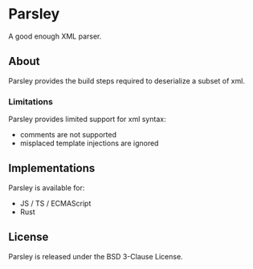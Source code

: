# Parsley

A good enough XML parser.

## About

Parsley provides the build steps required to deserialize a subset of xml.

### Limitations

Parsley provides limited support for xml syntax:

- comments are not supported
- misplaced template injections are ignored

## Implementations

Parsley is available for:
- JS / TS / ECMAScript
- Rust

## License

Parsley is released under the BSD 3-Clause License.
